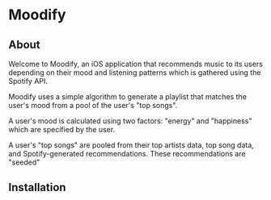 # Moodify
## About

Welcome to Moodify, an iOS application that recommends music to its users depending on their mood and listening patterns which is gathered using the Spotify API.

Moodify uses a simple algorithm to generate a playlist that matches the user's mood from a pool of the user's "top songs". 

A user's mood is calculated using two factors: "energy" and "happiness" which are specified by the user. 

A user's "top songs" are pooled from their top artists data, top song data, and Spotify-generated recommendations. These recommendations are "seeded"




## Installation


<!--stackedit_data:
eyJoaXN0b3J5IjpbMTcxMjA2NDY5Nl19
-->